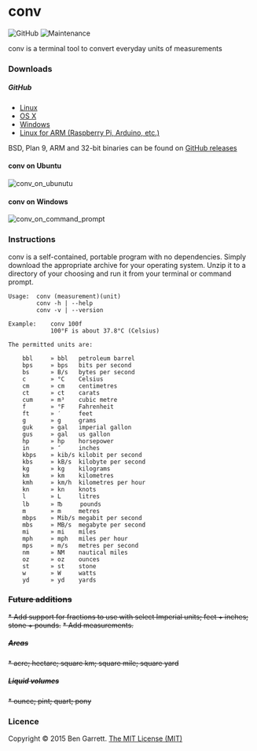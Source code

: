 # conv

![GitHub](https://img.shields.io/github/license/bengarrett/conv?style=flat-square)
![Maintenance](https://img.shields.io/maintenance/no/2015?style=flat-square)

conv is a terminal tool to convert everyday units of measurements

### Downloads

##### GitHub
* [Linux](https://github.com/bengarrett/conv/releases/download/1.0/conv_linux_amd64.zip)
* [OS X](https://github.com/bengarrett/conv/releases/download/1.0/conv_darwin_amd64.zip)
* [Windows](https://github.com/bengarrett/conv/releases/download/1.0/conv_windows_amd64.zip)
* [Linux for ARM (Raspberry Pi, Arduino, etc.)](https://github.com/bengarrett/conv/releases/download/1.0/conv_linux_arm.zip) 

BSD, Plan 9, ARM and 32-bit binaries can be found on [GitHub releases](https://github.com/bengarrett/conv/releases)

#### conv on Ubuntu
![conv_on_ubunutu](https://cloud.githubusercontent.com/assets/513842/6430090/a7ee70c6-c04f-11e4-92a0-81611650bc7d.png)

#### conv on Windows
![conv_on_command_prompt](https://cloud.githubusercontent.com/assets/513842/6430091/b26ce32a-c04f-11e4-9d64-565d44870848.png)

### Instructions
conv is a self-contained, portable program with no dependencies. Simply download the appropriate archive for your operating system. Unzip it to a directory of your choosing and run it from your terminal or command prompt.

```shell
Usage:  conv (measurement)(unit)
        conv -h | --help
        conv -v | --version

Example:    conv 100f
            100°F is about 37.8°C (Celsius)

The permitted units are:

    bbl     » bbl   petroleum barrel
    bps     » bps   bits per second
    bs      » B/s   bytes per second
    c       » °C    Celsius
    cm      » cm    centimetres
    ct      » ct    carats
    cum     » m³    cubic metre
    f       » °F    Fahrenheit
    ft      » ′     feet
    g       » g     grams
    guk     » gal   imperial gallon
    gus     » gal   us gallon
    hp      » hp    horsepower
    in      » ″     inches
    kbps    » kib/s kilobit per second
    kbs     » kB/s  kilobyte per second
    kg      » kg    kilograms
    km      » km    kilometres
    kmh     » km/h  kilometres per hour
    kn      » kn    knots
    l       » L     litres
    lb      » ℔     pounds
    m       » m     metres
    mbps    » Mib/s megabit per second
    mbs     » MB/s  megabyte per second
    mi      » mi    miles
    mph     » mph   miles per hour
    mps     » m/s   metres per second
    nm      » NM    nautical miles
    oz      » oz    ounces
    st      » st    stone
    w       » W     watts
    yd      » yd    yards
```

### ~~Future additions~~
~~* Add support for fractions to use with select Imperial units; feet + inches; stone + pounds.~~
~~* Add measurements.~~

##### ~~Areas~~
~~* acre; hectare; square km; square mile; square yard~~

##### ~~Liquid volumes~~
~~* ounce; pint; quart; pony~~

### Licence
Copyright © 2015 Ben Garrett. [The MIT License (MIT)](http://choosealicense.com/licenses/mit/)
